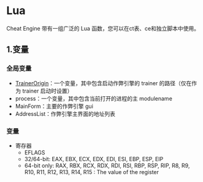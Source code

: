 # Lua
Cheat Engine 带有一组广泛的 Lua 函数，您可以在ct表、ce和独立脚本中使用。
## 1.变量
### 全局变量
+ [TrainerOrigin](https://github.com/AWangDog/CE_wiki/blob/main/Lua%3ATrainerOrigin.md)：一个变量，其中包含启动作弊引擎的 trainer 的路径（仅在作为 trainer 启动时设置）
+ process：一个变量，其中包含当前打开的进程的主 modulename
+ MainForm：主要的作弊引擎 gui
+ AddressList：作弊引擎主界面的地址列表
### 变量
+ 寄存器
  + EFLAGS
  + 32/64-bit: EAX, EBX, ECX, EDX, EDI, ESI, EBP, ESP, EIP
  + 64-bit only: RAX, RBX, RCX, RDX, RDI, RSI, RBP, RSP, RIP, R8, R9, R10, R11, R12, R13, R14, R15 : The value of the register
